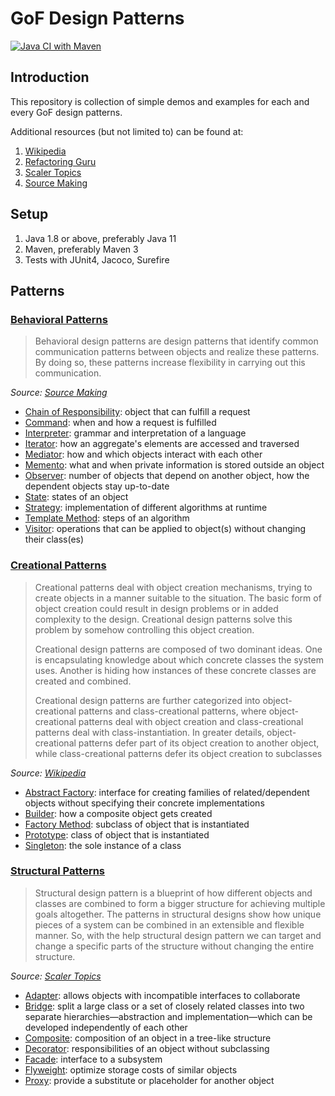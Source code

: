 # GoF Design Patterns

[![Java CI with Maven](https://github.com/baonguyen96/DesignPatterns/actions/workflows/maven.yml/badge.svg?branch=master)](https://github.com/baonguyen96/DesignPatterns/actions/workflows/maven.yml)

## Introduction
This repository is collection of simple demos and examples for each and every GoF design patterns.

Additional resources (but not limited to) can be found at:
1. [Wikipedia](https://en.wikipedia.org/wiki/Design_Patterns)
2. [Refactoring Guru](https://refactoring.guru/design-patterns)
3. [Scaler Topics](https://www.scaler.com/topics/design-patterns)
4. [Source Making](https://sourcemaking.com/design_patterns)


## Setup
1. Java 1.8 or above, preferably Java 11
2. Maven, preferably Maven 3
3. Tests with JUnit4, Jacoco, Surefire


## Patterns

### [Behavioral Patterns](./BehavioralPatterns)
> Behavioral design patterns are design patterns that identify common communication patterns between objects and realize these patterns. By doing so, these patterns increase flexibility in carrying out this communication.

_Source: [Source Making](https://sourcemaking.com/design_patterns/behavioral_patterns#:~:text=In%20software%20engineering%2C%20behavioral%20design,in%20carrying%20out%20this%20communication.)_

- [Chain of Responsibility](./BehavioralPatterns/ChainOfResponsibility/src/main/java/Main.java): object that can fulfill a request
- [Command](./BehavioralPatterns/Command/src/main/java/Main.java): when and how a request is fulfilled
- [Interpreter](#): grammar and interpretation of a language
- [Iterator](./BehavioralPatterns/Iterator/src/main/java/Main.java): how an aggregate's elements are accessed and traversed
- [Mediator](#): how and which objects interact with each other
- [Memento](#): what and when private information is stored outside an object
- [Observer](#): number of objects that depend on another object, how the dependent objects stay up-to-date
- [State](#): states of an object
- [Strategy](#): implementation of different algorithms at runtime
- [Template Method](#): steps of an algorithm
- [Visitor](#): operations that can be applied to object(s) without changing their class(es)


### [Creational Patterns](./CreationalPatterns)

<blockquote>
Creational patterns deal with object creation mechanisms, trying to create objects in a manner suitable to the situation. The basic form of object creation could result in design problems or in added complexity to the design. Creational design patterns solve this problem by somehow controlling this object creation.

Creational design patterns are composed of two dominant ideas. One is encapsulating knowledge about which concrete classes the system uses. Another is hiding how instances of these concrete classes are created and combined.

Creational design patterns are further categorized into object-creational patterns and class-creational patterns, where object-creational patterns deal with object creation and class-creational patterns deal with class-instantiation. In greater details, object-creational patterns defer part of its object creation to another object, while class-creational patterns defer its object creation to subclasses
</blockquote>

_Source: [Wikipedia](https://en.wikipedia.org/wiki/Creational_pattern)_

- [Abstract Factory](./CreationalPatterns/AbstractFactory/src/main/java/Main.java): interface for creating families of related/dependent objects without specifying their concrete implementations
- [Builder](./CreationalPatterns/Builder/src/main/java/Main.java): how a composite object gets created 
- [Factory Method](./CreationalPatterns/FactoryMethod/src/main/java/Main.java): subclass of object that is instantiated
- [Prototype](./CreationalPatterns/Prototype/src/main/java/Main.java): class of object that is instantiated 
- [Singleton](./CreationalPatterns/Singleton/src/main/java/Main.java): the sole instance of a class 


### [Structural Patterns](./StructuralPatterns)
> Structural design pattern is a blueprint of how different objects and classes are combined to form a bigger structure for achieving multiple goals altogether. The patterns in structural designs show how unique pieces of a system can be combined in an extensible and flexible manner. So, with the help structural design pattern we can target and change a specific parts of the structure without changing the entire structure.

_Source: [Scaler Topics](https://www.scaler.com/topics/design-patterns/structural-design-pattern/)_

- [Adapter](./StructuralPatterns/Adapter/src/main/java/Main.java): allows objects with incompatible interfaces to collaborate
- [Bridge](./StructuralPatterns/Bridge/src/main/java/Main.java): split a large class or a set of closely related classes into two separate hierarchies—abstraction and implementation—which can be developed independently of each other
- [Composite](./StructuralPatterns/Composite/src/main/java/Main.java): composition of an object in a tree-like structure
- [Decorator](./StructuralPatterns/Decorator/src/main/java/Main.java): responsibilities of an object without subclassing
- [Facade](./StructuralPatterns/Facade/src/main/java/Main.java): interface to a subsystem
- [Flyweight](./StructuralPatterns/Flyweight/src/main/java/Main.java): optimize storage costs of similar objects
- [Proxy](./StructuralPatterns/Proxy/src/main/java/Main.java): provide a substitute or placeholder for another object
